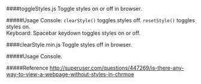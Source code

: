 ####toggleStyles.js
Toggle styles on or off in browser.

#####Usage
Console:
`clearStyle()` toggles styles off.
`resetStyle()` toggles styles on.     
Keyboard:
Spacebar keydown toggles styles on or off.

####clearStyle.min.js
Toggle styles off in browser.

#####Usage
Console.

#####Reference
http://superuser.com/questions/447269/is-there-any-way-to-view-a-webpage-without-styles-in-chrmoe
